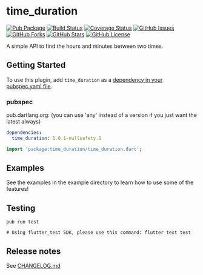 # time_duration

[![Pub Package](https://img.shields.io/pub/v/time_duration.svg)](https://pub.dartlang.org/packages/time_duration)
[![Build Status](https://travis-ci.org/yinkokpheng/time_duration.svg)](https://travis-ci.org/yinkokpheng/time_duration)
[![Coverage Status](https://coveralls.io/repos/github/yinkokpheng/time_duration/badge.svg?branch=master)](https://coveralls.io/github/yinkokpheng/time_duration?branch=master)
[![GitHub Issues](https://img.shields.io/github/issues/yinkokpheng/time_duration.svg)](https://github.com/yinkokpheng/time_duration/issues)
[![GitHub Forks](https://img.shields.io/github/forks/yinkokpheng/time_duration.svg)](https://github.com/yinkokpheng/time_duration/network)
[![GitHub Stars](https://img.shields.io/github/stars/yinkokpheng/time_duration.svg)](https://github.com/yinkokpheng/time_duration/stargazers)
[![GitHub License](https://img.shields.io/badge/license-BSD-green.svg)](https://raw.githubusercontent.com/yinkokpheng/time_duration/master/LICENSE)

A simple API to find the hours and minutes between two times.

## Getting Started

To use this plugin, add `time_duration` as a [dependency in your pubspec.yaml file](https://flutter.io/platform-plugins/).

### pubspec

pub.dartlang.org: (you can use 'any' instead of a version if you just want the latest always)

```yaml
dependencies:
  time_duration: 1.0.1-nullsafety.1
```

```dart
import 'package:time_duration/time_duration.dart';
```

## Examples

See the examples in the example directory to learn how to use some of the features!

## Testing

```shell script
pub run test

# Using flutter_test SDK, please use this command: flutter test test
```

## Release notes

See [CHANGELOG.md](CHANGELOG.md)
